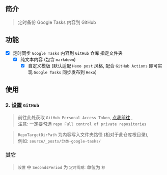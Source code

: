 

## 简介

> 定时备份 Google Tasks 内容到 GitHub


## 功能

- [x] 定时同步 `Google Tasks` 内容到 `GitHub` 仓库 指定文件夹
  - [x] 纯文本内容 (包含 `markdown`)
    - [x] 自定义模版 (默认适配 `Hexo post` 风格, 配合 `GitHub Actions` 即可实现 `Google Tasks` 同步发布到 `Hexo`)  

## 使用




### 2. 设置 `GitHub`

> 前往此处获取 `GitHub Personal Access Token`, [点我前往](https://github.com/settings/tokens/new) ,       
> 注意: 一定要勾选 `repo Full control of private repositories`

> `RepoTargetDirPath` 为内容写入文件夹路径 (相对于此仓库根目录),      
> 例如: `source/_posts/分类-google-tasks/`



### 其它

> `设置` 中 `SecondsPeriod` 为 `定时周期`: 单位为 `秒`




<!-- Matomo Image Tracker-->
<img referrerpolicy="no-referrer-when-downgrade" src="https://matomo.moeci.com/matomo.php?idsite=2&amp;rec=1&amp;action_name=Plugins.GoogleTasksPlugin-v0.1.0.README" style="border:0" alt="" />
<!-- End Matomo -->









